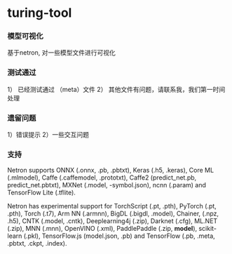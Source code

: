 # turing-tool 
### 模型可视化
基于netron, 对一些模型文件进行可视化

### 测试通过
 1） 已经测试通过 （meta）文件
 2） 其他文件有问题，请联系我，我们第一时间处理

### 遗留问题
1）错误提示
2）一些交互问题

### 支持
Netron supports ONNX (.onnx, .pb, .pbtxt), Keras (.h5, .keras), Core ML (.mlmodel), Caffe (.caffemodel, .prototxt), Caffe2 (predict_net.pb, predict_net.pbtxt), MXNet (.model, -symbol.json), ncnn (.param) and TensorFlow Lite (.tflite).

Netron has experimental support for TorchScript (.pt, .pth), PyTorch (.pt, .pth), Torch (.t7), Arm NN (.armnn), BigDL (.bigdl, .model), Chainer, (.npz, .h5), CNTK (.model, .cntk), Deeplearning4j (.zip), Darknet (.cfg), ML.NET (.zip), MNN (.mnn), OpenVINO (.xml), PaddlePaddle (.zip, __model__), scikit-learn (.pkl), TensorFlow.js (model.json, .pb) and TensorFlow (.pb, .meta, .pbtxt, .ckpt, .index).
